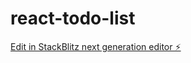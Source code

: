 # react-todo-list

[Edit in StackBlitz next generation editor ⚡️](https://stackblitz.com/~/github.com/harshkgit/react-todo-list)